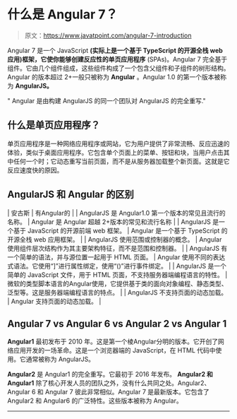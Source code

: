 # 什么是 Angular 7？

> 原文：<https://www.javatpoint.com/angular-7-introduction>

Angular 7 是一个 JavaScript **(实际上是一个基于 TypeScript 的开源全栈 web 应用)**框架，它使你能够创建反应性的**单页应用程序** (SPAs)。Angular 7 完全基于组件。它由几个组件组成，这些组件构成了一个包含父组件和子组件的树形结构。Angular 的版本超过 2+一般只被称为 **Angular** 。Angular 1.0 的第一个版本被称为 **AngularJS。**

" Angular 是由构建 AngularJS 的同一个团队对 AngularJS 的完全重写."

## 什么是单页应用程序？

单页应用程序是一种网络应用程序或网站，它为用户提供了非常流畅、反应迅速的体验，类似于桌面应用程序。它包含单个页面上的菜单、按钮和块，当用户点击其中任何一个时；它动态重写当前页面，而不是从服务器加载整个新页面。这就是它反应速度快的原因。

## AngularJS 和 Angular 的区别

| 安古斯 | 有Angular的 |
| AngularJS 是 Angular1.0 第一个版本的常见且流行的名称。 | Angular 是 Angular 超越 2+版本的常见和流行名称 |
| AngularJS 是一个基于 JavaScript 的开源前端 web 框架。 | Angular 是一个基于 TypeScript 的开源全栈 web 应用框架。 |
| AngularJS 使用范围或控制器的概念。 | Angular 使用组件层次结构作为其主要架构特征，而不是范围和控制器。 |
| AngularJS 有一个简单的语法，并与源位置一起用于 HTML 页面。 | Angular 使用不同的表达式语法。它使用“]”进行属性绑定，使用“()”进行事件绑定。 |
| AngularJS 是一个简单的 JavaScript 文件，用于 HTML 页面，不支持服务器端编程语言的特性。 | 微软的类型脚本语言的Angular使用，它提供基于类的面向对象编程、静态类型、泛型等。这是服务器端编程语言的特点。 |
| AngularJS 不支持页面的动态加载。 | Angular 支持页面的动态加载。 |

## Angular 7 vs Angular 6 vs Angular 2 vs Angular 1

**Angular1** 最初发布于 2010 年。这是第一个棱Angular分明的版本。它开创了网络应用开发的一场革命。这是一个浏览器端的 JavaScript，在 HTML 代码中使用。它通常被称为 AngularJS。

**Angular2** 是 Angular1 的完全重写。它最初于 2016 年发布。 **Angular2 和 Angular1** 除了核心开发人员的团队之外，没有什么共同之处。Angular2、Angular 6 和 Angular 7 彼此非常相似。Angular 7 是最新版本。它包含了 Angular2 和 Angular6 的广泛特性。这些版本被称为 Angular。

* * *